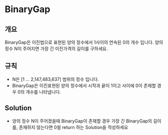 BinaryGap
===
## 개요
BinaryGap은 이진법으로 표현된 양의 정수에서 1사이의 연속된 0의 개수 입니다.
양의 정수 N이 주어지면 가장 긴 이진가격의 길이를 구하세요.
## 규칙
+ N은 [1 ... 2,147,483,637] 범위의 정수 입니다.
+ BinaryGap은 이진표현된 양의 정수에서 시작과 끝이 1이고 사이에 0이 존재할 경우 0의 개수를 나타냅니다.
## Solution
+ 양의 정수 N이 주어졌을때 BinaryGap이 존재할 경우 가장 긴 BinaryGap의 길이를, 존재하지 않는다면 0읠 return 하는 Solution을 작성하세요
